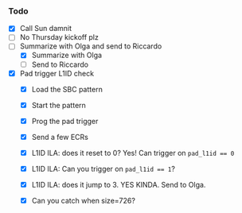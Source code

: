 ### Todo

- [x] Call Sun damnit
- [ ] No Thursday kickoff plz
- [ ] Summarize with Olga and send to Riccardo
   - [x] Summarize with Olga
   - [ ] Send to Riccardo
- [x] Pad trigger L1ID check
   - [x] Load the SBC pattern
   - [x] Start the pattern
   - [x] Prog the pad trigger
   - [x] Send a few ECRs
   - [x] L1ID ILA: does it reset to 0? Yes! Can trigger on `pad_l1id == 0`
   - [x] L1ID ILA: Can you trigger on `pad_l1id == 1`?
   - [x] L1ID ILA: does it jump to 3. YES KINDA. Send to Olga.
   - [x] Can you catch when size=726?

